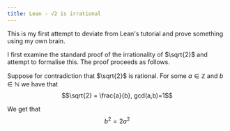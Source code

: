 ```yaml
---
title: Lean - √2 is irrational
---
```


This is my first attempt to deviate from Lean's tutorial and prove something using my own brain. 

I first examine the standard proof of the irrationality of $\sqrt{2}$ and attempt to formalise this. The proof proceeds as follows.


Suppose for contradiction that $\sqrt{2}$ is rational. For some $a \in \mathbb{Z}$ and $b \in \mathbb{N}$ we have that $$\sqrt{2} = \frac{a}{b}, gcd(a,b)=1$$

 We get that $$b^2 = 2a^2$$


